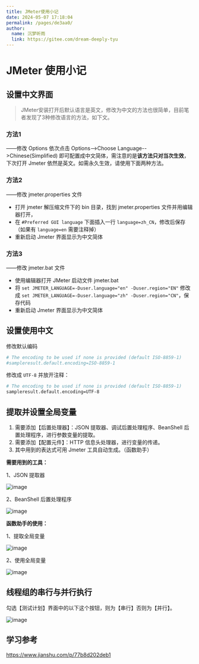 ```yaml
---
title: JMeter使用小记
date: 2024-05-07 17:18:04
permalink: /pages/de3aa0/
author: 
  name: 沉梦听雨
  link: https://gitee.com/dream-deeply-tyu
---
```

# JMeter 使用小记

## 设置中文界面

> JMeter安装打开后默认语言是英文，修改为中文的方法也很简单，目前笔者发现了3种修改语言的方法，如下文。

### 方法1

——修改 Options
 依次点击 Options-->Choose Language-->Chinese(Simplified) 即可配置成中文简体，需注意的是**该方法只对当次生效**，下次打开 Jmeter 依然是英文。如需永久生效，请使用下面两种方法。

### 方法2

——修改 jmeter.properties 文件

- 打开 jmeter 解压缩文件下的 bin 目录，找到 jmeter.properties 文件并用编辑器打开，
- 在 `#Preferred GUI language` 下面插入一行 `language=zh_CN`，修改后保存（如果有 `language=en` 需要注释掉）
- 重新启动 Jmeter 界面显示为中文简体

### 方法3

——修改 jmeter.bat 文件

- 使用编辑器打开 JMeter 启动文件 jmeter.bat
- 将 `set JMETER_LANGUAGE=-Duser.language="en" -Duser.region="EN"` 修改成 `set JMETER_LANGUAGE=-Duser.language="zh" -Duser.region="CN"`，保存代码
- 重新启动 Jmeter 界面显示为中文简体



## 设置使用中文

修改默认编码

```bash
# The encoding to be used if none is provided (default ISO-8859-1)
#sampleresult.default.encoding=ISO-8859-1
```

修改成 `UTF-8` 并放开注释：

```bash
# The encoding to be used if none is provided (default ISO-8859-1)
sampleresult.default.encoding=UTF-8
```



## 提取并设置全局变量

1. 需要添加【后置处理器】：JSON 提取器、调试后置处理程序、BeanShell 后置处理程序，进行参数变量的提取。
2. 需要添加【配置元件】：HTTP 信息头处理器，进行变量的传递。
3. 其中用到的表达式可用 Jmeter 工具自动生成。（函数助手）

**需要用到的工具：**

1、JSON 提取器

![image](https://cmty256.github.io/picx-images-hosting/project/image.6m3rk1sdeh.webp)

2、BeanShell 后置处理程序

![image](https://cmty256.github.io/picx-images-hosting/project/image.6bgxqwk9x1.webp)

**函数助手的使用：**

1、提取全局变量

![image](https://cmty256.github.io/picx-images-hosting/project/image.9nznl9nybs.webp)

2、使用全局变量

![image](https://cmty256.github.io/picx-images-hosting/project/image.5j4295vhqd.webp)



## 线程组的串行与并行执行

勾选【测试计划】界面中的以下这个按钮，则为【串行】否则为【并行】。

![image](https://cmty256.github.io/picx-images-hosting/project/image.3nrhgj3bhg.png)



## 学习参考

https://www.jianshu.com/p/77b8d202deb1